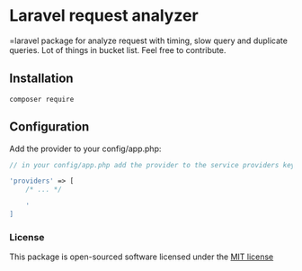 # Laravel request analyzer

=laravel package for analyze request with timing, slow query and duplicate queries. Lot of things in bucket list. Feel free to contribute. 

## Installation

```
composer require
```

## Configuration

Add the provider to your config/app.php:

```php
// in your config/app.php add the provider to the service providers key

'providers' => [
    /* ... */

    '
]
```

### License

This package is open-sourced software licensed under the [MIT license](http://opensource.org/licenses/MIT)
